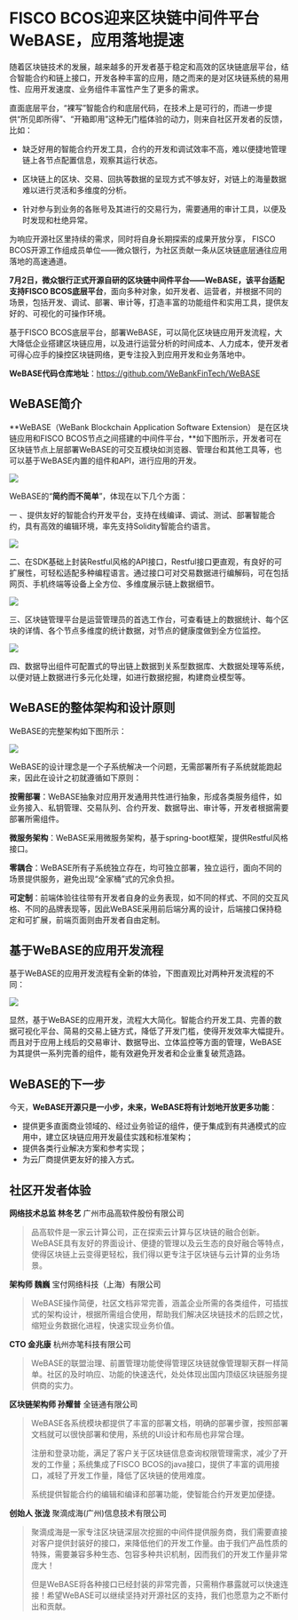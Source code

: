 # FISCO BCOS迎来区块链中间件平台WeBASE，应用落地提速

随着区块链技术的发展，越来越多的开发者基于稳定和高效的区块链底层平台，结合智能合约和链上接口，开发各种丰富的应用，随之而来的是对区块链系统的易用性、应用开发速度、业务组件丰富性产生了更多的需求。

直面底层平台，“裸写”智能合约和底层代码，在技术上是可行的，而进一步提供“所见即所得”、“开箱即用”这种无门槛体验的动力，则来自社区开发者的反馈，比如：

- 缺乏好用的智能合约开发工具，合约的开发和调试效率不高，难以便捷地管理链上各节点配置信息，观察其运行状态。

- 区块链上的区块、交易、回执等数据的呈现方式不够友好，对链上的海量数据难以进行灵活和多维度的分析。

- 针对参与到业务的各账号及其进行的交易行为，需要通用的审计工具，以便及时发现和杜绝异常。

为响应开源社区里持续的需求，同时将自身长期探索的成果开放分享， FISCO BCOS开源工作组成员单位——微众银行，为社区贡献一条从区块链底层通往应用落地的高速通道。

**7月2日，微众银行正式开源自研的区块链中间件平台——WeBASE，该平台适配支持FISCO BCOS底层平台**，面向多种对象，如开发者、运营者，并根据不同的场景，包括开发、调试、部署、审计等，打造丰富的功能组件和实用工具，提供友好的、可视化的可操作环境。

基于FISCO BCOS底层平台，部署WeBASE，可以简化区块链应用开发流程，大大降低企业搭建区块链应用，以及进行运营分析的时间成本、人力成本，使开发者可得心应手的操控区块链网络，更专注投入到应用开发和业务落地中。

**WeBASE代码仓库地址**：https://github.com/WeBankFinTech/WeBASE

## WeBASE简介

**WeBASE（WeBank Blockchain Application Software Extension） 是在区块链应用和FISCO BCOS节点之间搭建的中间件平台，**如下图所示，开发者可在区块链节点上层部署WeBASE的可交互模块如浏览器、管理台和其他工具等，也可以基于WeBASE内置的组件和API，进行应用的开发。

![](../../../../images/articles/webase_release/IMG_4950.PNG)

WeBASE的“**简约而不简单**”，体现在以下几个方面：

一 、提供友好的智能合约开发平台，支持在线编译、调试、测试、部署智能合约，具有高效的编辑环境，率先支持Solidity智能合约语言。

![](../../../../images/articles/webase_release/IMG_4951.PNG)

二、在SDK基础上封装Restful风格的API接口，Restful接口更直观，有良好的可扩展性，可轻松适配多种编程语言。通过接口可对交易数据进行编解码，可在包括网页、手机终端等设备上全方位、多维度展示链上数据细节。

![](../../../../images/articles/webase_release/IMG_4952.PNG)

三、区块链管理平台是运营管理员的首选工作台，可查看链上的数据统计、每个区块的详情、各个节点多维度的统计数据，对节点的健康度做到全方位监控。

![](../../../../images/articles/webase_release/IMG_4953.PNG)

四、数据导出组件可配置式的导出链上数据到关系型数据库、大数据处理等系统，以便对链上数据进行多元化处理，如进行数据挖掘，构建商业模型等。

## WeBASE的整体架构和设计原则

WeBASE的完整架构如下图所示：

![](../../../../images/articles/webase_release/111.PNG)

WeBASE的设计理念是一个子系统解决一个问题，无需部署所有子系统就能跑起来，因此在设计之初就遵循如下原则：

**按需部署**：WeBASE抽象对应用开发通用共性进行抽象，形成各类服务组件，如业务接入、私钥管理、交易队列、合约开发、数据导出、审计等，开发者根据需要部署所需组件。

**微服务架构**：WeBASE采用微服务架构，基于spring-boot框架，提供Restful风格接口。

**零耦合**：WeBASE所有子系统独立存在，均可独立部署，独立运行，面向不同的场景提供服务，避免出现“全家桶”式的冗余负担。

**可定制**：前端体验往往带有开发者自身的业务表现，如不同的样式、不同的交互风格、不同的品牌表现等，因此WeBASE采用前后端分离的设计，后端接口保持稳定和可扩展，前端页面则由开发者自由定制。

## 基于WeBASE的应用开发流程

基于WeBASE的应用开发流程有全新的体验，下图直观比对两种开发流程的不同：

![](../../../../images/articles/webase_release/640.jpeg)

显然，基于WeBASE的应用开发，流程大大简化。智能合约开发工具、完善的数据可视化平台、简易的交易上链方式，降低了开发门槛，使得开发效率大幅提升。而且对于应用上线后的交易审计、数据导出、立体监控等方面的管理，WeBASE为其提供一系列完善的组件，能有效避免开发者和企业重复破荒造路。

## WeBASE的下一步

今天，**WeBASE开源只是一小步，未来，WeBASE将有计划地开放更多功能**：

- 提供更多直面商业领域的、经过业务验证的组件，便于集成到有共通模式的应用中，建立区块链应用开发最佳实践和标准架构；
- 提供各类行业解决方案和参考实现；
- 为云厂商提供更友好的接入方式。

## 社区开发者体验

**网络技术总监 林冬艺** 广州市品高软件股份有限公司

> 品高软件是一家云计算公司，正在探索云计算与区块链的融合创新。WeBASE具有友好的界面设计、便捷的管理以及云生态的良好融合等特点，使得区块链上云变得更轻松，我们得以更专注于区块链与云计算的业务场景。

**架构师 魏巍** 宝付网络科技（上海）有限公司

> WeBASE操作简便，社区文档非常完善，涵盖企业所需的各类组件，可插拔式的架构设计，根据所需组合使用，帮助我们解决区块链技术的后顾之忧，缩短业务数据化进程，快速实现业务价值。

**CTO 金兆康** 杭州亦笔科技有限公司

> WeBASE的联盟治理、前置管理功能使得管理区块链就像管理聊天群一样简单。社区的及时响应、功能的快速迭代，处处体现出国内顶级区块链服务提供商的实力。

**区块链架构师 孙耀普** 全链通有限公司

> WeBASE各系统模块都提供了丰富的部署文档，明确的部署步骤，按照部署文档就可以很快部署和使用，系统的UI设计和布局也非常合理。
>
> 注册和登录功能，满足了客户关于区块链信息查询权限管理需求，减少了开发的工作量；系统集成了FISCO BCOS的java接口，提供了丰富的调用接口，减轻了开发工作量，降低了区块链的使用难度。
>
> 系统提供智能合约的编辑和编译和部署功能，使智能合约开发更加便捷。

**创始人 张泷** 聚滴成海(广州)信息技术有限公司

> 聚滴成海是一家专注区块链深层次挖掘的中间件提供服务商，我们需要直接对客户提供封装好的接口，来降低他们的开发工作量。由于我们产品性质的特殊，需要兼容多种生态、包容多种共识机制，因而我们的开发工作量非常庞大！
>
> 但是WeBASE将各种接口已经封装的非常完善，只需稍作暴露就可以快速连接！希望WeBASE可以继续坚持对开源社区的支持，我们也愿意为之不断付出和贡献。

